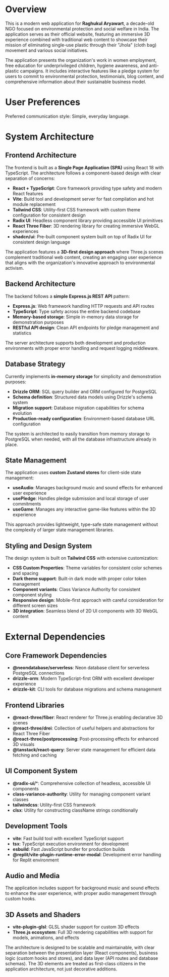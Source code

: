 # Overview

This is a modern web application for **Raghukul Aryawart**, a decade-old NGO focused on environmental protection and social welfare in India. The application serves as their official website, featuring an immersive 3D experience combined with traditional web content to showcase their mission of eliminating single-use plastic through their "Jhola" (cloth bag) movement and various social initiatives.

The application presents the organization's work in women employment, free education for underprivileged children, hygiene awareness, and anti-plastic campaigns. It includes interactive features like a pledge system for users to commit to environmental protection, testimonials, blog content, and comprehensive information about their sustainable business model.

# User Preferences

Preferred communication style: Simple, everyday language.

# System Architecture

## Frontend Architecture
The frontend is built as a **Single Page Application (SPA)** using React 18 with TypeScript. The architecture follows a component-based design with clear separation of concerns:

- **React + TypeScript**: Core framework providing type safety and modern React features
- **Vite**: Build tool and development server for fast compilation and hot module replacement
- **Tailwind CSS**: Utility-first CSS framework with custom theme configuration for consistent design
- **Radix UI**: Headless component library providing accessible UI primitives
- **React Three Fiber**: 3D rendering library for creating immersive WebGL experiences
- **shadcn/ui**: Pre-built component system built on top of Radix UI for consistent design language

The application features a **3D-first design approach** where Three.js scenes complement traditional web content, creating an engaging user experience that aligns with the organization's innovative approach to environmental activism.

## Backend Architecture
The backend follows a **simple Express.js REST API** pattern:

- **Express.js**: Web framework handling HTTP requests and API routes
- **TypeScript**: Type safety across the entire backend codebase
- **Memory-based storage**: Simple in-memory data storage for demonstration purposes
- **RESTful API design**: Clean API endpoints for pledge management and statistics

The server architecture supports both development and production environments with proper error handling and request logging middleware.

## Database Strategy
Currently implements **in-memory storage** for simplicity and demonstration purposes:

- **Drizzle ORM**: SQL query builder and ORM configured for PostgreSQL
- **Schema definition**: Structured data models using Drizzle's schema system
- **Migration support**: Database migration capabilities for schema evolution
- **Production-ready configuration**: Environment-based database URL configuration

The system is architected to easily transition from memory storage to PostgreSQL when needed, with all the database infrastructure already in place.

## State Management
The application uses **custom Zustand stores** for client-side state management:

- **useAudio**: Manages background music and sound effects for enhanced user experience
- **usePledge**: Handles pledge submission and local storage of user commitments
- **useGame**: Manages any interactive game-like features within the 3D experience

This approach provides lightweight, type-safe state management without the complexity of larger state management libraries.

## Styling and Design System
The design system is built on **Tailwind CSS** with extensive customization:

- **CSS Custom Properties**: Theme variables for consistent color schemes and spacing
- **Dark theme support**: Built-in dark mode with proper color token management
- **Component variants**: Class Variance Authority for consistent component styling
- **Responsive design**: Mobile-first approach with careful consideration for different screen sizes
- **3D integration**: Seamless blend of 2D UI components with 3D WebGL content

# External Dependencies

## Core Framework Dependencies
- **@neondatabase/serverless**: Neon database client for serverless PostgreSQL connections
- **drizzle-orm**: Modern TypeScript-first ORM with excellent developer experience
- **drizzle-kit**: CLI tools for database migrations and schema management

## Frontend Libraries
- **@react-three/fiber**: React renderer for Three.js enabling declarative 3D scenes
- **@react-three/drei**: Collection of useful helpers and abstractions for React Three Fiber
- **@react-three/postprocessing**: Post-processing effects for enhanced 3D visuals
- **@tanstack/react-query**: Server state management for efficient data fetching and caching

## UI Component System
- **@radix-ui/***: Comprehensive collection of headless, accessible UI components
- **class-variance-authority**: Utility for managing component variant classes
- **tailwindcss**: Utility-first CSS framework
- **clsx**: Utility for constructing className strings conditionally

## Development Tools
- **vite**: Fast build tool with excellent TypeScript support
- **tsx**: TypeScript execution environment for development
- **esbuild**: Fast JavaScript bundler for production builds
- **@replit/vite-plugin-runtime-error-modal**: Development error handling for Replit environment

## Audio and Media
The application includes support for background music and sound effects to enhance the user experience, with proper audio management through custom hooks.

## 3D Assets and Shaders
- **vite-plugin-glsl**: GLSL shader support for custom 3D effects
- **Three.js ecosystem**: Full 3D rendering capabilities with support for models, animations, and effects

The architecture is designed to be scalable and maintainable, with clear separation between the presentation layer (React components), business logic (custom hooks and stores), and data layer (API routes and database schemas). The 3D elements are treated as first-class citizens in the application architecture, not just decorative additions.